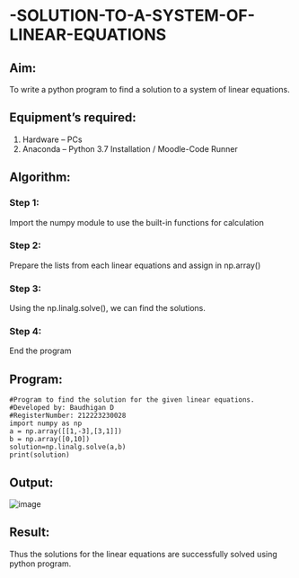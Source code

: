 # -SOLUTION-TO-A-SYSTEM-OF-LINEAR-EQUATIONS
## Aim:
To write a python program to find a solution to a system of linear equations.
## Equipment’s required:
1. 	Hardware – PCs
2. 	Anaconda – Python 3.7 Installation / Moodle-Code Runner
## Algorithm:
### Step 1: 
Import the numpy module to use the built-in functions for calculation
### Step 2: 
Prepare the lists from each linear equations and assign in np.array()
### Step 3: 
Using the np.linalg.solve(), we can find the solutions.
### Step 4: 
End the program
## Program:
```
#Program to find the solution for the given linear equations.
#Developed by: Baudhigan D
#RegisterNumber: 212223230028
import numpy as np
a = np.array([[1,-3],[3,1]])
b = np.array([0,10])
solution=np.linalg.solve(a,b)
print(solution)
```
## Output:
![image](https://github.com/baudhigan/-SOLUTION-TO-A-SYSTEM-OF-LINEAR-EQUATIONS/assets/151921158/334cac2e-407a-4b89-b17b-3ce5534a13d0)

## Result: 
Thus the solutions for the linear equations are successfully solved using python program.

